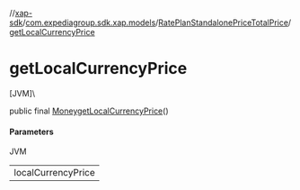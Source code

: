 //[xap-sdk](../../../index.md)/[com.expediagroup.sdk.xap.models](../index.md)/[RatePlanStandalonePriceTotalPrice](index.md)/[getLocalCurrencyPrice](get-local-currency-price.md)

# getLocalCurrencyPrice

[JVM]\

public final [Money](../-money/index.md)[getLocalCurrencyPrice](get-local-currency-price.md)()

#### Parameters

JVM

| |
|---|
| localCurrencyPrice |
